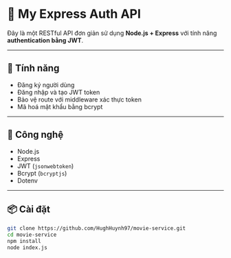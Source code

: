 # 🔐 My Express Auth API

Đây là một RESTful API đơn giản sử dụng **Node.js + Express** với tính năng **authentication bằng JWT**.

---

## 🚀 Tính năng

- Đăng ký người dùng
- Đăng nhập và tạo JWT token
- Bảo vệ route với middleware xác thực token
- Mã hoá mật khẩu bằng bcrypt

---

## 🧰 Công nghệ

- Node.js
- Express
- JWT (`jsonwebtoken`)
- Bcrypt (`bcryptjs`)
- Dotenv

---

## 📦 Cài đặt

```bash
git clone https://github.com/HughHuynh97/movie-service.git
cd movie-service
npm install
node index.js